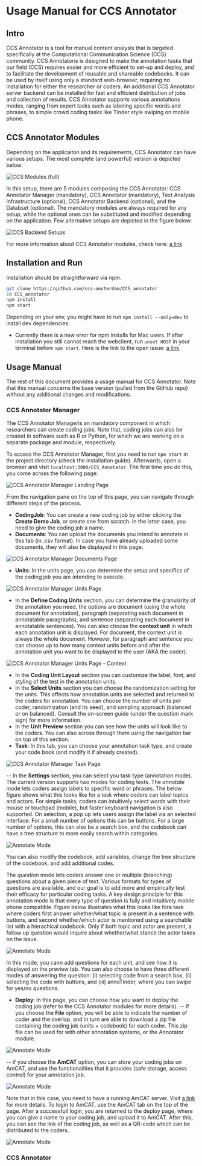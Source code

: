 # Usage Manual for CCS Annotator

## Intro

CCS Annotator is a tool for manual content analysis that is targeted specifically at the Computational Communication Science (CCS) community. CCS Annotatoris is designed to make the annotation tasks that our field (CCS) requires easier and more efficient to set-up and deploy, and to facilitate the development of reusable and shareable codebooks. It can be used by itself using only a standard web-browser, requiring no installation for either the researcher or coders. An additional CCS Annotator server backend can be installed for fast and efficient distribution of jobs and collection of results. CCS Annotator supports various annotations modes, ranging from expert tasks such as labeling specific words and phrases, to simple crowd coding tasks like Tinder style swiping on mobile phone.

## CCS Annotator Modules

Depending on the applicaiton and its requirements, CCS Annotator can have various setups. The most complete (and powerful) version is depicted below:

![CCS Modules (full)](media/Architecture.png)

In this setup, there are 5 modules composing the CCS Annotator: CCS Annotator Manager (mandatory), CCS Annotator (mandatory), Text Analysis Infrastructure (optional), CCS Annotator Backend (optional), and the Databset (optional). The mandatory modules are always required for any setup, while the optional ones can be substituted and modified depending on the application. Few alternative setups are depicted in the figure below:

![CCS Backend Setups](media/backends.png)

For more information about CCS Annotator modules, check here: [a link](extended-abstract-papaer)

## Installation and Run

Installation should be straightforward via npm.

```bash
git clone https://github.com/ccs-amsterdam/CCS_annotator
cd CCS_annotator
npm install
npm start
```

Depending on your env, you might have to run `npm install --only=dev` to install dev dependencies.

- Currently there is a new error for npm installs for Mac users. If after installation you still cannot reach the webclient, run `unset HOST` in your terminal before `npm start`. Here is the link to the open issue: [a link](https://github.com/facebook/create-react-app/issues/9619).

## Usage Manual

The rest of this document provides a usage manual for CCS Annotator. Note that this manual concerns the base version (pulled from the GitHub repo) without any additional changes and modifications.

### CCS Annotator Manager

The CCS Annotator Manageris an mandatory component in which researchers can create coding jobs. Note that, coding jobs can also be created in software such as R or Python, for which we are working on a separate package and module, respectively.

To access the CCS Annotator Manager, first you need to run `npm start` in the project directory (check the installation guide). Afterwards, open a browser and visit `localhost:3000/CCS_Annotator`. The first time you do this, you come across the following page:

![CCS Annotator Manager Landing Page](media/createCodingJobPage.png)

From the navigation pane on the top of this page, you can navigate through different steps of the process.

- **CodingJob**: You can create a new coding job by either clicking the **Create Demo Job**, or create one from scratch. In the latter case, you need to give the coding job a name.
- **Documents**: You can upload the documents you intend to annotate in this tab (in .csv format). In case you have already uploaded some documents, they will also be displayed in this page.

![CCS Annotator Manager Documents Page](media/documentsPage.png)

- **Units**: In the units page, you can determine the setup and specifics of the coding job you are intending to execute.

![CCS Annotator Manager Units Page](media/documentsPage.png)

- In the **Define Coding Units** section, you can determine the granularity of the annotation you need, the options are document (using the whole document for annotation), paragraph (separating each document in annotatable paragraphs), and sentence (separating each document in annotatable sentences). You can also choose the **context unit** in which each annotation unit is displayed. For document, the context unit is always the whole document. However, for paragraph and sentence you can choose up to how many context units before and after the annotation unit you want to be displayed to the user (AKA the coder).

![CCS Annotator Manager Units Page - Context](media/unitsPageContext.png)

- In the **Coding Unit Layout** section you can customize the label, font, and styling of the test in the annotation units.
- In the **Select Units** section you can choose the randomization setting for the units. This affects how annotation units are selected and returned to the coders for annotation. You can choose the number of units per coder, randomization (and its seed), and sampling approach (balanced or on balanced). Consult the on-screen guide (under the question mark sign) for more information.
- In the **Unit Preview** section you can see how the units will look like to the coders. You can also scross through them using the navigation bar on top of this section.
- **Task**: In this tab, you can choose your annotation task type, and create your code book (and modify it if already created).

![CCS Annotator Manager Task Page](media/taskPage.png)

-- In the **Settings** section, you can select you task type (annotation mode). The current version supports two modes for coding texts. The _annotate_ mode lets coders assign labels to specific word or phrases. The below figure shows what this looks like for a task where coders can label topics and actors. For simple tasks, coders can intuitively select words with their mouse or touchpad (mobile), but faster keyboard navigation is also supported. On selection, a pop up lets users assign the label via an selected interface. For a small number of options this can be buttons. For a large number of options, this can also be a search box, and the codebook can have a tree structure to more easily search within categories.

![Annotate Mode](media/annotateMode.png)

You can also modify the codebook, add variables, change the tree structure of the codebook, and add additional codes.

The _question_ mode lets coders answer one or multiple (branching) questions about a given piece of text. Various formats for types of questions are available, and our goal is to add more and empirically test their efficacy for particular coding tasks. A key design principle for this annotation mode is that every type of question is fully and intuitively mobile phone compatible. Figure below illustrates what this looks like fora task where coders first answer whether/what topic is present in a sentence with buttons, and second whether/which actor is mentioned using a searchable list with a hierachical codebook. Only if both topic and actor are present, a follow up question would inquire about whether/what stance the actor takes on the issue.

![Annotate Mode](media/questionMode.png)

In this mode, you cann add questions for each unit, and see how it is displayed on the preview tab. You can also choose to have three different modes of answering the question: (i) selecting code from a search box, (ii) selecting the code with buttons, and (iii) annoTinder, where you can swipe for yes/no questions.

- **Deploy**: In this page, you can choose how you want to deploy the coding job (refer to the CCS Annotator modules for more details).
  -- If you choose the **File** option, you will be able to indicate the number of coder and the overlap, and in turn are able to download a zip file containing the coding job (units + codebook) for each coder. This zip file can be used for with other annotation systems, or the Annotator module.

![Annotate Mode](media/fileDeploy.png)

-- if you choose the **AmCAT** option, you can store your coding jobs on AmCAT, and use the functionalities that it provides (safe storage, access control) for your annotation job.

![Annotate Mode](media/deployPage.png)

Note that in this case, you need to have a running AmCAT server. Visit [a link](https://github.com/ccs-amsterdam/amcat4) for more details. To login to AmCAT, use the AmCAT tab on the top of the page. After a successfull login, you are returned to the deploy page, where you can give a name to your coding job, and upload it to AmCAT. After this, you can see the link of the coding job, as well as a QR-code which can be distributed to the coders.

![Annotate Mode](media/amcatDeploy.png)

### CCS Annotator
